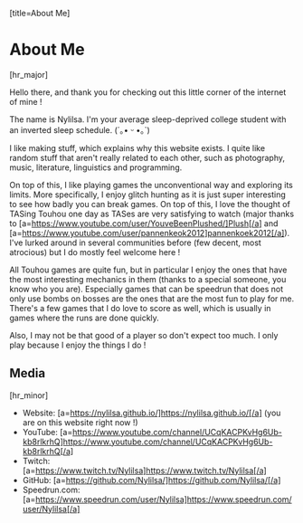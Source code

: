 [title=About Me]
# About Me

[hr_major]  

Hello there, and thank you for checking out this little corner of the internet of mine !

The name is Nylilsa. I'm your average sleep-deprived college student with an inverted sleep schedule. (´｡• ᵕ •｡`)

I like making stuff, which explains why this website exists. I quite like random stuff that aren't really related to each other, such as photography, music, literature, linguistics and programming.

On top of this, I like playing games the unconventional way and exploring its limits. More specifically, I enjoy glitch hunting as it is just super interesting to see how badly you can break games. On top of this, I love the thought of TASing Touhou one day as TASes are very satisfying to watch (major thanks to [a=https://www.youtube.com/user/YouveBeenPlushed/]Plush[/a] and [a=https://www.youtube.com/user/pannenkeok2012]pannenkoek2012[/a]). I've lurked around in several communities before (few decent, most atrocious) but I do mostly feel welcome here !

All Touhou games are quite fun, but in particular I enjoy the ones that have the most interesting mechanics in them (thanks to a special someone, you know who you are). Especially games that can be speedrun that does not only use bombs on bosses are the ones that are the most fun to play for me.
There's a few games that I do love to score as well, which is usually in games where the runs are done quickly.

Also, I may not be that good of a player so don't expect too much. I only play because I enjoy the things I do !

## Media
[hr_minor]

+ Website: [a=https://nylilsa.github.io/]https://nylilsa.github.io/[/a] (you are on this website right now !)
+ YouTube: [a=https://www.youtube.com/channel/UCqKACPKvHg6Ub-kb8rlkrhQ]https://www.youtube.com/channel/UCqKACPKvHg6Ub-kb8rlkrhQ[/a]
+ Twitch: [a=https://www.twitch.tv/Nylilsa]https://www.twitch.tv/Nylilsa[/a]
+ GitHub: [a=https://github.com/Nylilsa/]https://github.com/Nylilsa/[/a]
+ Speedrun.com: [a=https://www.speedrun.com/user/Nylilsa]https://www.speedrun.com/user/Nylilsa[/a]









